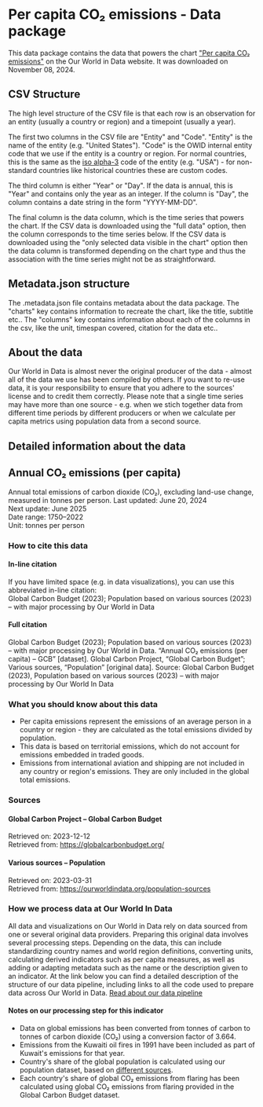 # Per capita CO₂ emissions - Data package

This data package contains the data that powers the chart ["Per capita CO₂ emissions"](https://ourworldindata.org/grapher/co-emissions-per-capita) on the Our World in Data website. It was downloaded on November 08, 2024.

## CSV Structure

The high level structure of the CSV file is that each row is an observation for an entity (usually a country or region) and a timepoint (usually a year).

The first two columns in the CSV file are "Entity" and "Code". "Entity" is the name of the entity (e.g. "United States"). "Code" is the OWID internal entity code that we use if the entity is a country or region. For normal countries, this is the same as the [iso alpha-3](https://en.wikipedia.org/wiki/ISO_3166-1_alpha-3) code of the entity (e.g. "USA") - for non-standard countries like historical countries these are custom codes.

The third column is either "Year" or "Day". If the data is annual, this is "Year" and contains only the year as an integer. If the column is "Day", the column contains a date string in the form "YYYY-MM-DD".

The final column is the data column, which is the time series that powers the chart. If the CSV data is downloaded using the "full data" option, then the column corresponds to the time series below. If the CSV data is downloaded using the "only selected data visible in the chart" option then the data column is transformed depending on the chart type and thus the association with the time series might not be as straightforward.

## Metadata.json structure

The .metadata.json file contains metadata about the data package. The "charts" key contains information to recreate the chart, like the title, subtitle etc.. The "columns" key contains information about each of the columns in the csv, like the unit, timespan covered, citation for the data etc..

## About the data

Our World in Data is almost never the original producer of the data - almost all of the data we use has been compiled by others. If you want to re-use data, it is your responsibility to ensure that you adhere to the sources' license and to credit them correctly. Please note that a single time series may have more than one source - e.g. when we stich together data from different time periods by different producers or when we calculate per capita metrics using population data from a second source.

## Detailed information about the data


## Annual CO₂ emissions (per capita)
Annual total emissions of carbon dioxide (CO₂), excluding land-use change, measured in tonnes per person.
Last updated: June 20, 2024  
Next update: June 2025  
Date range: 1750–2022  
Unit: tonnes per person  


### How to cite this data

#### In-line citation
If you have limited space (e.g. in data visualizations), you can use this abbreviated in-line citation:  
Global Carbon Budget (2023); Population based on various sources (2023) – with major processing by Our World in Data

#### Full citation
Global Carbon Budget (2023); Population based on various sources (2023) – with major processing by Our World in Data. “Annual CO₂ emissions (per capita) – GCB” [dataset]. Global Carbon Project, “Global Carbon Budget”; Various sources, “Population” [original data].
Source: Global Carbon Budget (2023), Population based on various sources (2023) – with major processing by Our World In Data

### What you should know about this data
* Per capita emissions represent the emissions of an average person in a country or region - they are calculated as the total emissions divided by population.
* This data is based on territorial emissions, which do not account for emissions embedded in traded goods.
* Emissions from international aviation and shipping are not included in any country or region's emissions. They are only included in the global total emissions.

### Sources

#### Global Carbon Project – Global Carbon Budget
Retrieved on: 2023-12-12  
Retrieved from: https://globalcarbonbudget.org/  

#### Various sources – Population
Retrieved on: 2023-03-31  
Retrieved from: https://ourworldindata.org/population-sources  

### How we process data at Our World In Data

All data and visualizations on Our World in Data rely on data sourced from one or several original data providers. Preparing this original data involves several processing steps. Depending on the data, this can include standardizing country names and world region definitions, converting units, calculating derived indicators such as per capita measures, as well as adding or adapting metadata such as the name or the description given to an indicator.
At the link below you can find a detailed description of the structure of our data pipeline, including links to all the code used to prepare data across Our World in Data.
[Read about our data pipeline](https://docs.owid.io/projects/etl/)

#### Notes on our processing step for this indicator
- Data on global emissions has been converted from tonnes of carbon to tonnes of carbon dioxide (CO₂) using a conversion factor of 3.664.
- Emissions from the Kuwaiti oil fires in 1991 have been included as part of Kuwait's emissions for that year.
- Country's share of the global population is calculated using our population dataset, based on [different sources](https://ourworldindata.org/population-sources).
- Each country's share of global CO₂ emissions from flaring has been calculated using global CO₂ emissions from flaring provided in the Global Carbon Budget dataset.



    